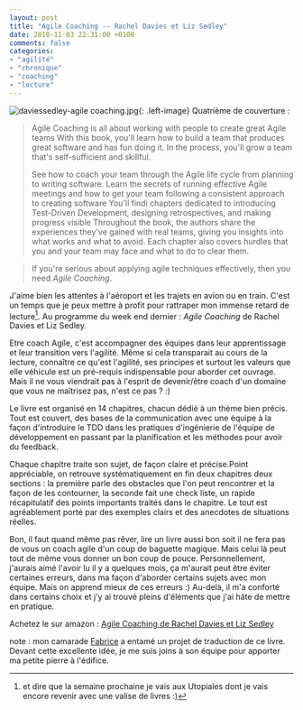 ```yaml
---
layout: post
title: "Agile Coaching -- Rachel Davies et Liz Sedley"
date: 2010-11-03 22:31:00 +0100
comments: false
categories: 
- "agilité"
- "chronique"
- "coaching"
- "lecture"
---
```

![daviessedley-agile coaching.jpg](https://blog.crafting-labs.fr/images/couverture/.davies_sedley_-_agile_coaching_s.jpg){: .left-image}
Quatrième de couverture : 

> Agile Coaching is all about working with people to create great Agile teams With this book, you'll learn how to build a team that produces great software and has fun doing it. In the process, you'll grow a team that's self-sufficient and skillful.
>
> See how to coach your team through the Agile life cycle from planning to writing software. Learn the secrets of running effective Agile meetings and how to get your team following a consistent approach to creating software You'll findi chapters dedicated to introducing Test-Driven Development, designing retrospectives, and making progress visible
> Throughout the book, the authors share the experiences they've gained with real teams, giving you insights into what works and what to avoid. Each chapter also covers hurdles that you and your team may face and what to do to clear them.

> If you're serious about applying agile techniques effectively, then you need *Agile Coaching*.


J'aime bien les attentes à l'aéroport et les trajets en avion ou en train. C'est un temps que je peux mettre à profit pour rattraper mon immense retard de lecture[^1]. Au programme du week end dernier : *Agile Coaching* de Rachel Davies et Liz Sedley.

Etre coach Agile, c'est accompagner des équipes dans leur apprentissage et leur transition vers l'agilité. Même si cela transparait au cours de la lecture, connaître ce qu'est l'agilité, ses principes et surtout les valeurs que elle véhicule est un pré-requis indispensable pour aborder cet ouvrage. Mais il ne vous viendrait pas à l'esprit de devenir/être coach d'un domaine que vous ne maîtrisez pas, n'est ce pas ? :)

Le livre est organisé en 14 chapitres, chacun dédié à un thème bien précis. Tout est couvert, des bases de la communication avec une équipe à la façon d'introduire le TDD dans les pratiques d'ingénierie de l'équipe de développement en passant par la planification et les méthodes pour avoir du feedback.

Chaque chapitre traite son sujet, de façon claire et précise.Point appréciable, on retrouve systématiquement en fin deux chapitres deux sections : la première parle des obstacles que l'on peut rencontrer et la façon de les contourner, la seconde fait une check liste, un rapide récapitulatif des points importants traités dans le chapitre. Le tout est agréablement porté par des exemples clairs et des anecdotes de situations réelles.

Bon, il faut quand même pas rêver, lire un livre aussi bon soit il ne fera pas de vous un coach agile d'un coup de baguette magique.  Mais celui là peut tout de même vous donner un bon coup de pouce. 
Personnellement, j'aurais aimé l'avoir lu il y a quelques mois, ça m'aurait peut être éviter certaines erreurs, dans ma façon d'aborder certains sujets avec mon équipe. Mais on apprend mieux de ces erreurs :) Au-delà, il m'a conforté dans certains choix et j'y ai trouvé pleins d'éléments que j'ai hâte de mettre en pratique.

Achetez le sur amazon : [Agile Coaching de Rachel Davies et Liz Sedley](http://www.amazon.fr/gp/product/1934356433?ie=UTF8&tag=monbloamoique-21&linkCode=as2&camp=1642&creative=19458&creativeASIN=1934356433)

note : mon camarade [Fabrice](http://www.fabrice-aimetti.fr/) a entamé un projet de traduction de ce livre. Devant cette excellente idée, je me suis joins à son équipe pour apporter ma petite pierre à l'édifice.

[^1]: et dire que la semaine prochaine je vais aux Utopiales dont je vais encore revenir avec une valise de livres :)
